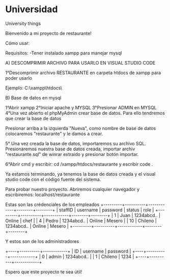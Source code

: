 # Universidad
University things

Bienvenido a mi proyecto de restaurante!

Cómo usar:

Requisitos: 
-Tener instalado xampp para manejar mysql

A) DESCOMPRIMIR ARCHIVO PARA USARLO EN VISUAL STUDIO CODE

1°Descomprimir archivo RESTAURANTE en carpeta htdocs de xampp para poder usarlo

Ejemplo: C:\xampp\htdocs\


B) Base de datos en mysql

1°Abrir xampp
2°Iniciar apache y MYSQL
3°Presionar ADMIN en MYSQL
4°Una vez abierto el phpMyAdmin crear base de datos. Para ello tendremos que crear la base de datos

Presionar arriba a la izquierda "Nueva", como nombre de base de datos colocaremos "restaurante" y le damos a crear.

5° Una vez creada la base de datos, importaremos su archivo SQL. Presionaremos nuestra base de datos creada, importar archiv "restaurante.sql" de winrar extraido y presionar
botón importar.

6°Abrir cmd y escribir: cd /xampp/htdocs/restaurante
y escribir code .

Ya estamos terminando, ya tenemos la base de datos creada y el visual studio code con el código fuente del sistema.

Para probar nuestro proyecto. Abriremos cualquier navegador y escribiremos: localhost/restaurante

Estas son las crédenciales de los empleados
+---------+----------+------------+--------+--------+
| staffID | username | password   | status | role   |
+---------+----------+------------+--------+--------+
|       1 | Juan     | 1234abcd.. | Online | chef   |
|       4 | Pedro    | 1234abcd.. | Online | Mesero |
|      10 | Chileno  | 1234abcd.. | Online | Mesero |
+---------+----------+------------+--------+--------+

Y estos son de los administradores

+----+----------+------------+
| ID | username | password   |
+----+----------+------------+
|  0 | admin    | 1234abcd.. |
|  1 | Chileno  | 1234       |
+----+----------+------------+

Espero que este proyecto te sea útil!












